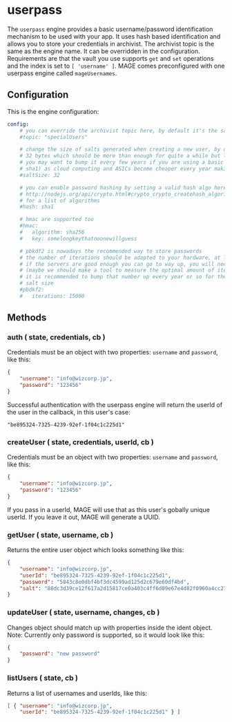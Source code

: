 # userpass

The `userpass` engine provides a basic username/password identification mechanism to be used with
your app. It uses hash based identification and allows you to store your credentials in archivist.
The archivist topic is the same as the engine name. It can be overridden in the configuration.
Requirements are that the vault you use supports `get` and `set` operations and the index is set to
`[ 'username' ]`. MAGE comes preconfigured with one userpass engine called `mageUsernames`.

## Configuration

This is the engine configuration:

```yaml
config:
	# you can override the archivist topic here, by default it's the same as the engine name.
	#topic: "specialUsers"

	# change the size of salts generated when creating a new user, by default the engine uses
	# 32 bytes which should be more than enough for quite a while but like the pbkdf2 iterations
	# you may want to bump it every few years if you are using a basic hash algo (such as md5 or
	# sha1) as cloud computing and ASICs become cheaper every year making brute force easier
	#saltSize: 32

	# you can enable password hashing by setting a valid hash algo here, see:
	# http://nodejs.org/api/crypto.html#crypto_crypto_createhash_algorithm
	# for a list of algorithms
	#hash: sha1

	# hmac are supported too
	#hmac:
	#	algorithm: sha256
	#	key: somelongkeythatnoonewillguess

	# pbkdf2 is nowadays the recommended way to store passwords
	# the number of iterations should be adapted to your hardware, at least 10k is recommended but
	# if the servers are good enough you can go to way up, you will need to experiment for that one
	# (maybe we should make a tool to measure the optimal amount of iterations?)
	# it is recommended to bump that number up every year or so for the same reasons given about the
	# salt size
	#pbdkf2:
	#	iterations: 15000
```

## Methods

### auth ( state, credentials, cb )
Credentials must be an object with two properties: `username` and `password`, like this:
``` json
{
	"username": "info@wizcorp.jp",
	"password": "123456"
}
```

Successful authentication with the userpass engine will return the userId of the user in the
callback, in this user's case:
```
"be895324-7325-4239-92ef-1f04c1c225d1"
```


### createUser ( state, credentials, userId, cb )
Credentials must be an object with two properties: `username` and `password`, like this:
``` json
{
	"username": "info@wizcorp.jp",
	"password": "123456"
}
```

If you pass in a userId, MAGE will use that as this user's gobally unique userId. If you leave it
out, MAGE will generate a UUID.

### getUser ( state, username, cb )
Returns the entire user object which looks something like this:
``` json
{
	"username": "info@wizcorp.jp",
	"userId": "be895324-7325-4239-92ef-1f04c1c225d1",
	"password": "5843c8e0dbf4bf3dc4599ad125d2c679e60df4bd",
	"salt": "88dc3d39ce12f617a2d15817ce0a403c4ff6d09e67e4d82f0960a4cc2780b377"
}
```

### updateUser ( state, username, changes, cb )
Changes object should match up with properties inside the ident object.
Note: Currently only password is supported, so it would look like this:
``` json
{
	"password": "new password"
}
```

### listUsers ( state, cb )
Returns a list of usernames and userIds, like this:
``` json
[ { "username": "info@wizcorp.jp",
	"userId": "be895324-7325-4239-92ef-1f04c1c225d1" } ]
```
